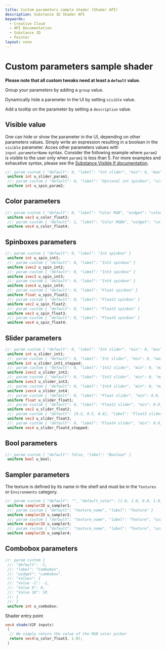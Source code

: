 ```yaml
---
title: Custom parameters sample shader (Shader API)
description: Substance 3D Shader API
keywords:
  - Creative Cloud
  - API Documentation
  - Substance 3D
  - Painter
layout: none
---
```














[ ](#section-0)












[ ](#section-1)

Custom parameters sample shader
===============================


**Please note that all custom tweaks need at least a `default` value.**


Group your parameters by adding a `group` value.


Dynamically hide a parameter in the UI by setting `visible` value.


Add a tooltip on the parameter by setting a `description` value.


Visible value
-------------


One can hide or show the parameter in the UI, depending on other parameters values.
 Simply write an expression resulting in a boolean in the `visible` parameter.
 Acces other parameters values with `input.parameterName` syntax.
 Consider the following example where `param2` is visible to the user only when `param1` is less than 5.
 For more examples and exhaustive syntax, please see the
 [Substance Visible If documentation](https://www.adobe.com/go/painter-visible-display-hide-inputs-outputs).





```glsl
//: param custom { "default": 0, "label": "Int slider", "min": 0, "max": 10 }
 uniform int u_slider_param1;
 //: param custom { "default": 0, "label": "Optional int spinbox", "visible" : "input.u_slider_param1 < 5" }
 uniform int u_spin_param2;
```







[ ](#section-2)

Color parameters
----------------





```glsl
//: param custom { "default": 0, "label": "Color RGB", "widget": "color" }
 uniform vec3 u_color_float3;
 //: param custom { "default": 1, "label": "Color RGBA", "widget": "color" }
 uniform vec4 u_color_float4;
```







[ ](#section-3)

Spinboxes parameters
--------------------





```glsl
//: param custom { "default": 0, "label": "Int spinbox" }
 uniform int u_spin_int1;
 //: param custom { "default": 0, "label": "Int2 spinbox" }
 uniform ivec2 u_spin_int2;
 //: param custom { "default": 0, "label": "Int3 spinbox" }
 uniform ivec3 u_spin_int3;
 //: param custom { "default": 0, "label": "Int4 spinbox" }
 uniform ivec4 u_spin_int4;
 //: param custom { "default": 0, "label": "Float spinbox" }
 uniform float u_spin_float1;
 //: param custom { "default": 0, "label": "Float2 spinbox" }
 uniform vec2 u_spin_float2;
 //: param custom { "default": 0, "label": "Float3 spinbox" }
 uniform vec3 u_spin_float3;
 //: param custom { "default": 0, "label": "Float4 spinbox" }
 uniform vec4 u_spin_float4;
```







[ ](#section-4)

Slider parameters
-----------------





```glsl
//: param custom { "default": 0, "label": "Int slider", "min": 0, "max": 10 }
 uniform int u_slider_int1;
 //: param custom { "default": 0, "label": "Int slider", "min": 0, "max": 10, "step": 2 }
 uniform int u_slider_int1_stepped;
 //: param custom { "default": 0, "label": "Int2 slider", "min": 0, "max": 10 }
 uniform ivec2 u_slider_int2;
 //: param custom { "default": 0, "label": "Int3 slider", "min": 0, "max": 10 }
 uniform ivec3 u_slider_int3;
 //: param custom { "default": 0, "label": "Int4 slider", "min": 0, "max": 10 }
 uniform ivec4 u_slider_int4;
 //: param custom { "default": 0, "label": "Float slider", "min": 0.0, "max": 1.0 }
 uniform float u_slider_float1;
 //: param custom { "default": 0, "label": "Float2 slider", "min": 0.0, "max": 1.0 }
 uniform vec2 u_slider_float2;
 //: param custom { "default": [0.2, 0.5, 0.8], "label": "Float3 slider", "min": 0.0, "max": 1.0 }
 uniform vec3 u_slider_float3;
 //: param custom { "default": 0, "label": "Float4 slider", "min": 0.0, "max": 1.0, "step": 0.02 }
 uniform vec4 u_slider_float4_stepped;
```







[ ](#section-5)

Bool parameters
---------------





```glsl
//: param custom { "default": false, "label": "Boolean" }
 uniform bool u_bool;
```







[ ](#section-6)

Sampler parameters
------------------


The texture is defined by its name in the shelf and must be in the `Textures` or `Environments` category.





```glsl
//: param custom { "default": "", "default_color": [1.0, 1.0, 0.0, 1.0], "label": "Texture" }
 uniform sampler2D u_sampler1;
 //: param custom { "default": "texture_name", "label": "Texture" }
 uniform sampler2D u_sampler2;
 //: param custom { "default": "texture_name", "label": "Texture", "usage": "texture" }
 uniform sampler2D u_sampler3;
 //: param custom { "default": "texture_name", "label": "Texture", "usage": "environment" }
 uniform sampler2D u_sampler4;
```







[ ](#section-7)

Combobox parameters
-------------------





```glsl
//: param custom {
 //: "default": -1,
 //: "label": "Combobox",
 //: "widget": "combobox",
 //: "values": {
 //: "Value -1": -1,
 //: "Value 0": 0,
 //: "Value 10": 10
 //: }
 //: }
 uniform int u_combobox;
```







[ ](#section-8)

Shader entry point





```glsl
vec4 shade(V2F inputs)
 {
  // We simply return the value of the RGB color picker
  return vec4(u_color_float3, 1.0);
 }
 
 
```






